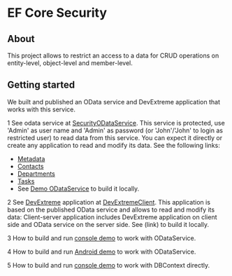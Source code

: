 # EF Core Security 
## About 

This project allows to restrict an access to a data for CRUD operations on entity-level, object-level and member-level.

## Getting started 

We built and published an OData service and DevExtreme application that works with this service.

1 See odata service at [SecurityODataService](http://efcoresecurityodataservicedemo.azurewebsites.net/). This service is protected, use 'Admin' as user name and 'Admin' as password (or 'John'/'John' to login as restricted user) to read data from this service. You can expect it directly or create any application to read and modify its data. See the following links:
  - [Metadata](http://efcoresecurityodataservicedemo.azurewebsites.net/$metadata)
  - [Contacts](http://efcoresecurityodataservicedemo.azurewebsites.net/Contacts)
  - [Departments](http://efcoresecurityodataservicedemo.azurewebsites.net/Departments)
  - [Tasks](http://efcoresecurityodataservicedemo.azurewebsites.net/Tasks)
  - See [Demo ODataService](https://github.com/DevExpress/EF-Core-Security/tree/master/EFCoreSecurityDemos/EFCoreSecurityODataService) to build it locally.

2 See [DevExtreme](http://js.devexpress.com/) application at [DevExtremeClient](link). This application is based on the published OData service and allows to read and modify its data: Client-server application includes DevExtreme application on client side and OData service on the server side. See (link) to build it locally.

3 How to build and run [console demo](link) to work with ODataService.

4 How to build and run [Android demo](link) to work with ODataService.

5 How to build and run [console demo](link) to work with DBContext directly.
